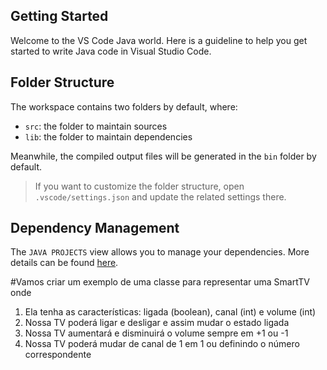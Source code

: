 ## Getting Started

Welcome to the VS Code Java world. Here is a guideline to help you get started to write Java code in Visual Studio Code.

## Folder Structure

The workspace contains two folders by default, where:

- `src`: the folder to maintain sources
- `lib`: the folder to maintain dependencies

Meanwhile, the compiled output files will be generated in the `bin` folder by default.

> If you want to customize the folder structure, open `.vscode/settings.json` and update the related settings there.

## Dependency Management

The `JAVA PROJECTS` view allows you to manage your dependencies. More details can be found [here](https://github.com/microsoft/vscode-java-dependency#manage-dependencies).


#Vamos criar um exemplo de uma classe para representar uma SmartTV onde

1. Ela tenha as características: ligada (boolean), canal (int) e volume (int)
2. Nossa TV poderá ligar e desligar e assim mudar o estado ligada
3. Nossa TV aumentará e disminuirá o volume sempre em +1 ou -1
4. Nossa TV poderá mudar de canal de 1 em 1 ou definindo o número correspondente